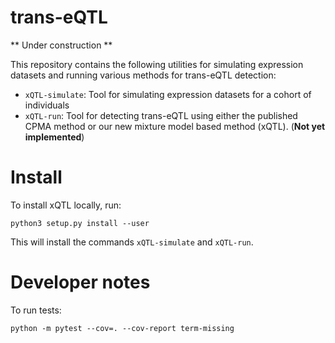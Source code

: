 # trans-eQTL

** Under construction **

This repository contains the following utilities for simulating expression datasets and running various methods for trans-eQTL detection:

* `xQTL-simulate`: Tool for simulating expression datasets for a cohort of individuals
* `xQTL-run`: Tool for detecting trans-eQTL using either the published CPMA method or our new mixture model based method (xQTL). (**Not yet implemented**)

# Install

To install xQTL locally, run:

```
python3 setup.py install --user
```

This will install the commands `xQTL-simulate` and `xQTL-run`.

# Developer notes

To run tests:

```
python -m pytest --cov=. --cov-report term-missing
```
